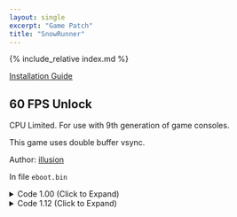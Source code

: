 ```yaml
---
layout: single
excerpt: "Game Patch"
title: "SnowRunner"
---
```


<!-- # {{ page.title }} -->

{% include_relative index.md %}

[Installation Guide](/install-instructions/)

## 60 FPS Unlock

CPU Limited. For use with 9th generation of game consoles.

This game uses double buffer vsync.

Author: [illusion](https://twitter.com/illusion0002)

In file `eboot.bin`

<details>
<summary>Code 1.00 (Click to Expand)</summary>

{% highlight none %}
44 8B 70 3C 44 3B B3 C4 50 04 00 74 1C

44 8B 70 3C 44 3B B3 C4 50 04 00 75 1C
{% endhighlight %}

</details>

<details>
<summary>Code 1.12 (Click to Expand)</summary>

{% highlight none %}
48 8B 05 FE 16 D0 00 8B 58 44 41 3B 9C 24 EC 55 04 00 74 1E

48 8B 05 FE 16 D0 00 8B 58 44 41 3B 9C 24 EC 55 04 00 75 1E
{% endhighlight %}

</details>
